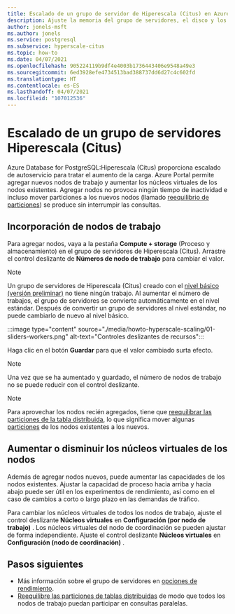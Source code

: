 ```yaml
---
title: Escalado de un grupo de servidor de Hiperescala (Citus) en Azure Database for PostgreSQL
description: Ajuste la memoria del grupo de servidores, el disco y los recursos de CPU para tratar un aumento de la carga
author: jonels-msft
ms.author: jonels
ms.service: postgresql
ms.subservice: hyperscale-citus
ms.topic: how-to
ms.date: 04/07/2021
ms.openlocfilehash: 905224119b9df4e4003b1736443406e9548a49e3
ms.sourcegitcommit: 6ed3928efe4734513bad388737dd6d27c4c602fd
ms.translationtype: HT
ms.contentlocale: es-ES
ms.lasthandoff: 04/07/2021
ms.locfileid: "107012536"
---
```

# <a name="scale-a-hyperscale-citus-server-group"></a>Escalado de un grupo de servidores Hiperescala (Citus)

Azure Database for PostgreSQL:Hiperescala (Citus) proporciona escalado de autoservicio para tratar el aumento de la carga. Azure Portal permite agregar nuevos nodos de trabajo y aumentar los núcleos virtuales de los nodos existentes. Agregar nodos no provoca ningún tiempo de inactividad e incluso mover particiones a los nuevos nodos (llamado [reequilibrio de particiones](howto-hyperscale-scale-rebalance.md)) se produce sin interrumpir las consultas.

## <a name="add-worker-nodes"></a>Incorporación de nodos de trabajo

Para agregar nodos, vaya a la pestaña **Compute + storage** (Proceso y almacenamiento) en el grupo de servidores de Hiperescala (Citus).  Arrastre el control deslizante de **Números de nodo de trabajo** para cambiar el valor.

> [!NOTE]
>
> Un grupo de servidores de Hiperescala (Citus) creado con el [nivel básico (versión preliminar)](concepts-hyperscale-tiers.md) no tiene ningún trabajo. Al aumentar el número de trabajos, el grupo de servidores se convierte automáticamente en el nivel estándar.
> Después de convertir un grupo de servidores al nivel estándar, no puede cambiarlo de nuevo al nivel básico.

:::image type="content" source="./media/howto-hyperscale-scaling/01-sliders-workers.png" alt-text="Controles deslizantes de recursos":::

Haga clic en el botón **Guardar** para que el valor cambiado surta efecto.

> [!NOTE]
> Una vez que se ha aumentado y guardado, el número de nodos de trabajo no se puede reducir con el control deslizante.

> [!NOTE]
> Para aprovechar los nodos recién agregados, tiene que [reequilibrar las particiones de la tabla distribuida](howto-hyperscale-scale-rebalance.md), lo que significa mover algunas [particiones](concepts-hyperscale-distributed-data.md#shards) de los nodos existentes a los nuevos.

## <a name="increase-or-decrease-vcores-on-nodes"></a>Aumentar o disminuir los núcleos virtuales de los nodos

Además de agregar nodos nuevos, puede aumentar las capacidades de los nodos existentes. Ajustar la capacidad de proceso hacia arriba y hacia abajo puede ser útil en los experimentos de rendimiento, así como en el caso de cambios a corto o largo plazo en las demandas de tráfico.

Para cambiar los núcleos virtuales de todos los nodos de trabajo, ajuste el control deslizante **Núcleos virtuales** en **Configuración (por nodo de trabajo)** . Los núcleos virtuales del nodo de coordinación se pueden ajustar de forma independiente. Ajuste el control deslizante **Núcleos virtuales** en **Configuración (nodo de coordinación)** .

## <a name="next-steps"></a>Pasos siguientes

- Más información sobre el grupo de servidores en [opciones de rendimiento](concepts-hyperscale-configuration-options.md).
- [Reequilibre las particiones de tablas distribuidas](howto-hyperscale-scale-rebalance.md) de modo que todos los nodos de trabajo puedan participar en consultas paralelas.
